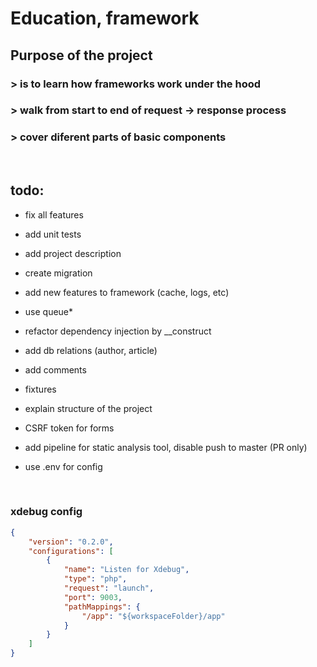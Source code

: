 # Education, framework

## Purpose of the project
### > is to learn how frameworks work under the hood
### > walk from start to end of request -> response process
### > cover diferent parts of basic components

</br>

## todo:
- fix all features
- add unit tests
- add project description
- create migration
- add new features to framework (cache, logs, etc)
- use queue*
- refactor dependency injection by __construct

- add db relations (author, article)
- add comments
- fixtures
- explain structure of the project
- CSRF token for forms
- add pipeline for static analysis tool, disable push to master (PR only)
- use .env for config

<br/>

### xdebug config
```json
{
    "version": "0.2.0",
    "configurations": [
        {
            "name": "Listen for Xdebug",
            "type": "php",
            "request": "launch",
            "port": 9003,
            "pathMappings": {
                "/app": "${workspaceFolder}/app"
            }
        }
    ]
}

```